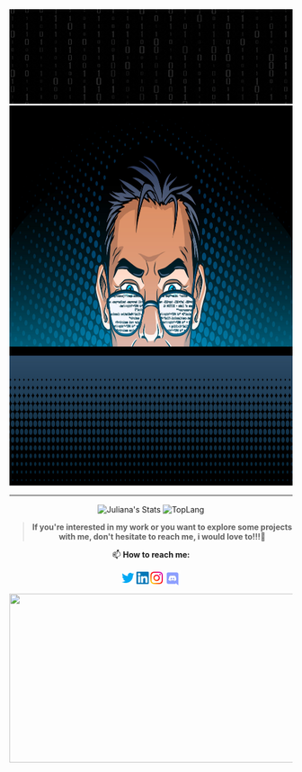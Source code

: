 
<div align="center">

<div align="center"><img src="img/name-animate.gif" marginwidth=0px marginheight="0" />
<div align="center"><img src="img/background-profile.jpg" width="900" height="675" marginwidth=0px marginheight="0" />


--------


<!--  GitHub Stats --->
<a><img width="425" img align="center" alt="Juliana's Stats" src="https://github-readme-stats.vercel.app/api?username=julianamonr03&show_icons=true&theme=radical" />
</a><a><img width="419" img align="center" alt="TopLang" src="https://github-readme-stats.vercel.app/api/top-langs/?username=julianamonr03&layout=compact&hide=perl&theme=radical" /></a>


<!-- Contact info -->
<div align="center">

> **If you're interested in my work or you want to explore some projects with me, don't hesitate to reach me, i would love to!!!💜**

📫 **How to reach me:**

[<img align="center" alt="contact | Twitter" width="22px" src="https://github.com/deut-erium/deut-erium/blob/master/assets/twitter.svg" />](https://twitter.com/julianamonroy03)
[<img align="center" alt="contact | LinkedIn" width="22px" src="https://github.com/deut-erium/deut-erium/blob/master/assets/linkedin.svg" />](https://www.linkedin.com/in/juliana-monroy-perez/)
[<img align="center" alt="contact | Instagram" width="22px" src="https://github.com/hargun79/hargun79/blob/master/Assets/Instagram.svg" />](https://www.instagram.com/julianamonr03/)
[<img align="center" alt="contact | Instagram" width="27px" src="https://github.com/deut-erium/deut-erium/blob/master/assets/discord.svg" />](https://discord.com/users/deuterium#0883)


<div align="center"><img src="img/gameover.gif" width="900" height="300"/>
